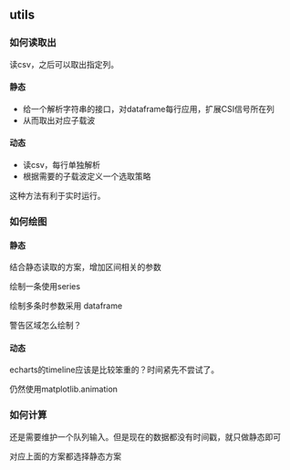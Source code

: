## utils
### 如何读取出
读csv，之后可以取出指定列。

#### 静态
- 给一个解析字符串的接口，对dataframe每行应用，扩展CSI信号所在列
- 从而取出对应子载波

#### 动态
- 读csv，每行单独解析
- 根据需要的子载波定义一个选取策略

这种方法有利于实时运行。

### 如何绘图

#### 静态

结合静态读取的方案，增加区间相关的参数

绘制一条使用series

绘制多条时参数采用 dataframe

警告区域怎么绘制？

#### 动态
echarts的timeline应该是比较笨重的？时间紧先不尝试了。

仍然使用matplotlib.animation


### 如何计算

还是需要维护一个队列输入。但是现在的数据都没有时间戳，就只做静态即可

对应上面的方案都选择静态方案

